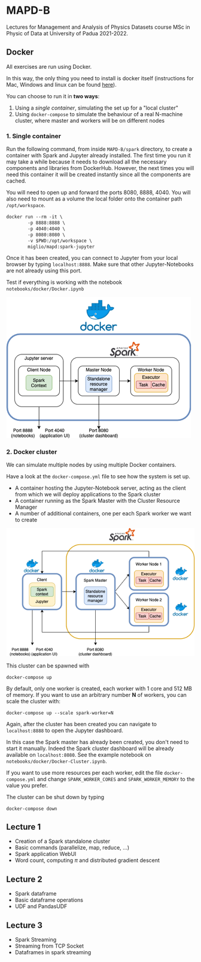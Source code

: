 # MAPD-B

Lectures for Management and Analysis of Physics Datasets course MSc in Physic of Data at University of Padua 2021-2022.

## Docker

All exercises are run using Docker.

In this way, the only thing you need to install is docker itself (instructions for Mac, Windows and linux can be found [here](https://docs.docker.com/get-docker/)).

You can choose to run it in **two ways**: 
1. Using a _single container_, simulating the set up for a "local cluster"
2. Using `docker-compose` to simulate the behaviour of a real N-machine cluster, where master and workers will be on different nodes

### 1. Single container

Run the following command, from inside `MAPD-B/spark` directory, to create a container with Spark and Jupyter already installed.
The first time you run it may take a while because it needs to download all the necessary components and libraries from DockerHub.
However, the next times you will need this container it will be created instantly since all the components are cached.

You will need to open up and forward the ports 8080, 8888, 4040.
You will also need to mount as a volume the local folder onto the container path `/opt/workspace`.

```
docker run --rm -it \
        -p 8888:8888 \
        -p 4040:4040 \
        -p 8080:8080 \
        -v $PWD:/opt/workspace \
        miglio/mapd:spark-jupyter
```

Once it has been created, you can connect to Jupyter from your local browser by typing `localhost:8888`. 
Make sure that other Jupyter-Notebooks are not already using this port. 

Test if everything is working with the notebook `notebooks/docker/Docker.ipynb`

![Docker single container](notebooks/imgs/docker/single_node.png)

### 2. Docker cluster

We can simulate multiple nodes by using multiple Docker containers.

Have a look at the `docker-compose.yml` file to see how the system is set up.

- A container hosting the Jupyter-Notebook server, acting as the client from which we will deploy applications to the Spark cluster 
- A container running as the Spark Master with the Cluster Resource Manager
- A number of additional containers, one per each Spark worker we want to create

![Spark cluster with docker](notebooks/imgs/docker/cluster.png)

This cluster can be spawned with 

```
docker-compose up
```

By default, only one worker is created, each worker with 1 core and 512 MB of memory.
If you want to use an arbitrary number **N** of workers, you can scale the cluster with:

```
docker-compose up --scale spark-worker=N
```

Again, after the cluster has been created you can navigate to `localhost:8888` to open the Jupyter dashboard. 

In this case the Spark master has already been created, you don't need to start it manually. 
Indeed the Spark cluster dashboard will be already available on `localhost:8080`. 
See the example notebook on `notebooks/docker/Docker-Cluster.ipynb`.

If you want to use more resources per each worker, edit the file `docker-compose.yml` and change `SPARK_WORKER_CORES` and `SPARK_WORKER_MEMORY` to the value you prefer. 


The cluster can be shut down by typing
```
docker-compose down
```

## Lecture 1

* Creation of a Spark standalone cluster
* Basic commands (parallelize, map, reduce, ...)
* Spark application WebUI
* Word count, computing $\pi$ and distributed gradient descent

## Lecture 2

* Spark dataframe
* Basic dataframe operations
* UDF and PandasUDF

## Lecture 3

* Spark Streaming
* Streaming from TCP Socket
* Dataframes in spark streaming

